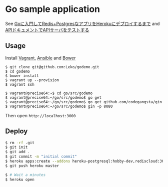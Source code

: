 
# Go sample application

See [Goに入門してRedis+PostgresなアプリをHerokuにデプロイするまで](http://leko.jp/archives/763) and [APIドキュメントでAPIサーバをテストする](http://leko.jp/archives/800)

## Usage
Install [Vagrant](https://www.vagrantup.com/downloads.html), [Ansible](http://docs.ansible.com/intro_installation.html) and [Bower](http://bower.io/#install-bower)

```
$ git clone git@github.com:Leko/godemo.git
$ cd godemo
$ bower install
$ vagrant up --provision
$ vagrant ssh

$ vagrant@precise64:~$ cd go/src/godemo
$ vagrant@precise64:~/go/src/godemo$ go get
$ vagrant@precise64:~/go/src/godemo$ go get github.com/codegangsta/gin
$ vagrant@precise64:~/go/src/godemo$ gin -p 8080
```

Then open `http://localhost:3000`

## Deploy

```sh
$ rm -rf .git
$ git init
$ git add .
$ git commit -m "initial commit"
$ heroku apps:create --addons heroku-postgresql:hobby-dev,rediscloud:30 --buildpack heroku/go
$ git push heroku master

$ # Wait a minutes
$ heroku open
```
